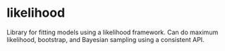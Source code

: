 # likelihood

Library for fitting models using a likelihood framework.  Can do maximum
likelihood, bootstrap, and Bayesian sampling using a consistent API.  
